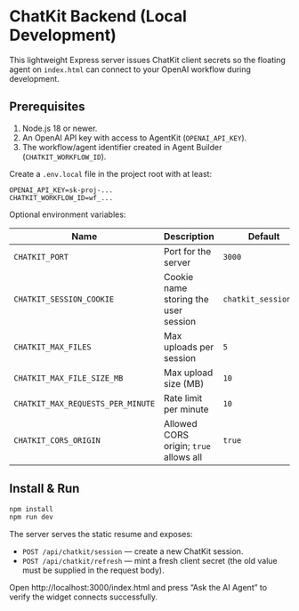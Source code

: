 # ChatKit Backend (Local Development)

This lightweight Express server issues ChatKit client secrets so the floating agent on `index.html` can connect to your OpenAI workflow during development.

## Prerequisites

1. Node.js 18 or newer.
2. An OpenAI API key with access to AgentKit (`OPENAI_API_KEY`).
3. The workflow/agent identifier created in Agent Builder (`CHATKIT_WORKFLOW_ID`).

Create a `.env.local` file in the project root with at least:

```
OPENAI_API_KEY=sk-proj-...
CHATKIT_WORKFLOW_ID=wf_...
```

Optional environment variables:

| Name | Description | Default |
| --- | --- | --- |
| `CHATKIT_PORT` | Port for the server | `3000` |
| `CHATKIT_SESSION_COOKIE` | Cookie name storing the user session | `chatkit_session_id` |
| `CHATKIT_MAX_FILES` | Max uploads per session | `5` |
| `CHATKIT_MAX_FILE_SIZE_MB` | Max upload size (MB) | `10` |
| `CHATKIT_MAX_REQUESTS_PER_MINUTE` | Rate limit per minute | `10` |
| `CHATKIT_CORS_ORIGIN` | Allowed CORS origin; `true` allows all | `true` |

## Install & Run

```sh
npm install
npm run dev
```

The server serves the static resume and exposes:

- `POST /api/chatkit/session` &mdash; create a new ChatKit session.
- `POST /api/chatkit/refresh` &mdash; mint a fresh client secret (the old value must be supplied in the request body).

Open http://localhost:3000/index.html and press “Ask the AI Agent” to verify the widget connects successfully.
